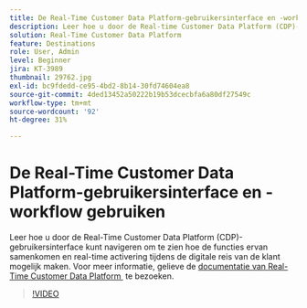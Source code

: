 ```yaml
---
title: De Real-Time Customer Data Platform-gebruikersinterface en -workflow gebruiken
description: Leer hoe u door de Real-time Customer Data Platform (CDP)-gebruikersinterface kunt navigeren om te zien hoe de functies samenkomen om realtimeactivering tijdens de digitale journey van de klant mogelijk maken.
solution: Real-Time Customer Data Platform
feature: Destinations
role: User, Admin
level: Beginner
jira: KT-3989
thumbnail: 29762.jpg
exl-id: bc9fdedd-ce95-4bd2-8b14-30fd74604ea8
source-git-commit: 4ded13452a50222b19b53dcecbfa6a80df27549c
workflow-type: tm+mt
source-wordcount: '92'
ht-degree: 31%

---
```


# De Real-Time Customer Data Platform-gebruikersinterface en -workflow gebruiken

Leer hoe u door de Real-Time Customer Data Platform (CDP)-gebruikersinterface kunt navigeren om te zien hoe de functies ervan samenkomen en real-time activering tijdens de digitale reis van de klant mogelijk maken. Voor meer informatie, gelieve de [&#x200B; documentatie van Real-Time Customer Data Platform &#x200B;](https://experienceleague.adobe.com/docs/experience-platform/rtcdp/overview.html?lang=nl) te bezoeken.

>[!VIDEO](https://video.tv.adobe.com/v/3428470?learn=on&enablevpops&captions=dut)

